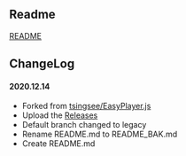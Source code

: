 ## Readme

[README](README_BAK.md)

## ChangeLog

#### 2020.12.14
* Forked from [tsingsee/EasyPlayer.js](https://github.com/tsingsee/EasyPlayer.js)
* Upload the [Releases](https://github.com/bttb520/EasyPlayer.js/releases)
* Default branch changed to legacy
* Rename README.md to README_BAK.md
* Create README.md
